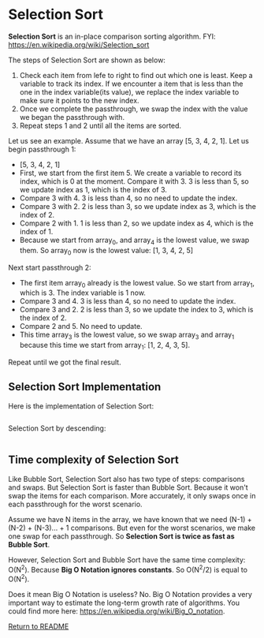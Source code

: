 # Selection Sort

**Selection Sort** is an in-place comparison sorting algorithm. FYI: https://en.wikipedia.org/wiki/Selection_sort

The steps of Selection Sort are shown as below:

1. Check each item from lefe to right to find out which one is least. Keep a variable to track its index. If we encounter a item that is less than the one in the index variable(its value), we replace the index variable to make sure it points to the new index.
2. Once we complete the passthrough, we swap the index with the value we began the passthrough with.
3. Repeat steps 1 and 2 until all the items are sorted.

Let us see an example. Assume that we have an array [5, 3, 4, 2, 1]. Let us begin passthrough 1:

* [5, 3, 4, 2, 1]
* First, we start from the first item 5. We create a variable to record its index, which is 0 at the moment. Compare it with 3. 3 is less than 5, so we update index as 1, which is the index of 3.
* Compare 3 with 4. 3 is less than 4, so no need to update the index.
* Compare 3 with 2. 2 is less than 3, so we update index as 3, which is the index of 2.
* Compare 2 with 1. 1 is less than 2, so we update index as 4, which is the index of 1.
* Because we start from array<sub>0</sub>, and array<sub>4</sub> is the lowest value, we swap them. So array<sub>0</sub> now is the lowest value: [1, 3, 4, 2, 5]

Next start passthrough 2:

* The first item array<sub>0</sub> already is the lowest value. So we start from array<sub>1</sub>, which is 3. The index variable is 1 now.
* Compare 3 and 4. 3 is less than 4, so no need to update the index.
* Compare 3 and 2. 2 is less than 3, so we update the index to 3, which is the index of 2.
* Compare 2 and 5. No need to update.
* This time array<sub>3</sub> is the lowest value, so we swap array<sub>3</sub> and array<sub>1</sub> because this time we start from array<sub>1</sub>: [1, 2, 4, 3, 5].

Repeat until we got the final result.

## Selection Sort Implementation

Here is the implementation of Selection Sort:

``` cs --region selection-sort --source-file ../../src/FunCoding.LearnCSharpAlgorithms/Sorting/SelectionSorter.cs --project ../../src/FunCoding.LearnCSharpAlgorithms/FunCoding.LearnCSharpAlgorithms.csproj

```

Selection Sort by descending:

``` cs --region selection-sort-descending --source-file ../../src/FunCoding.LearnCSharpAlgorithms/Sorting/SelectionSorter.cs --project ../../src/FunCoding.LearnCSharpAlgorithms/FunCoding.LearnCSharpAlgorithms.csproj

```

## Time complexity of Selection Sort

Like Bubble Sort, Selection Sort also has two type of steps: comparisons and swaps. But Selection Sort is faster than Bubble Sort. Because it won't swap the items for each comparison. More accurately, it only swaps once in each passthrough for the worst scenario.

Assume we have N items in the array, we have known that we need (N-1) +(N-2) + (N-3)... + 1 comparisons. But even for the worst scenarios, we make one swap for each passthrough. So **Selection Sort is twice as fast as Bubble Sort**.

However, Selection Sort and Bubble Sort have the same time complexity: O(N<sup>2</sup>). Because **Big O Notation ignores constants**. So O(N<sup>2</sup>/2) is equal to O(N<sup>2</sup>).

Does it mean Big O Notation is useless? No. Big O Notation provides a very important way to estimate the long-term growth rate of algorithms. You could find more here: https://en.wikipedia.org/wiki/Big_O_notation.

[Return to README](../../README.md)
